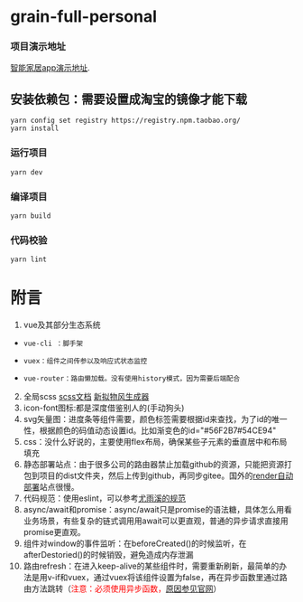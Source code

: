 # grain-full-personal

### 项目演示地址
[智能家居app演示地址](http://shuxiaoman.gitee.io/grain-full-personal/).

## 安装依赖包：需要设置成淘宝的镜像才能下载
```
yarn config set registry https://registry.npm.taobao.org/
yarn install
```

### 运行项目
```
yarn dev
```

### 编译项目
```
yarn build
```

### 代码校验
```
yarn lint
```

# 附言

1. vue及其部分生态系统
-     vue-cli ：脚手架
-     vuex：组件之间传参以及响应式状态监控
-     vue-router：路由懒加载。没有使用history模式，因为需要后端配合
2. 全局scss [scss文档](https://www.sass.hk/)
[新拟物风生成器](https://neumorphism.io/)
3. icon-font图标:都是深度借鉴别人的(手动狗头)
4. svg矢量图：进度条等组件需要，颜色标签需要根据id来查找，为了id的唯一性，根据颜色的码值动态设置id。比如渐变色的id="#56F2B7#54CE94"
5. css：没什么好说的，主要使用flex布局，确保某些子元素的垂直居中和布局填充
6. 静态部署站点：由于很多公司的路由器禁止加载github的资源，只能把资源打包到项目的dist文件夹，然后上传到github，再同步gitee。国外的[render自动部署](https://grain-full-personal.onrender.com/#/smart-house-keeper/home-page)站点很慢。
7. 代码规范：使用eslint，可以参考[尤雨溪的规范](https://github.com/vuejs/eslint-config-vue)
8. async/await和promise：async/await只是promise的语法糖，具体怎么用看业务场景，有些复杂的链式调用用await可以更直观，普通的异步请求直接用promise更直观。
9. 组件对window的事件监听：在beforeCreated()的时候监听，在afterDestoried()的时候销毁，避免造成内存泄漏
10. 路由refresh：在进入keep-alive的某些组件时，需要重新刷新，最简单的办法是用v-if和vuex，通过vuex将该组件设置为false，再在异步函数里通过路由方法跳转（<font color="red">注意：必须使用异步函数，[原因参见官网](https://cn.vuejs.org/v2/guide/reactivity.html#%E5%BC%82%E6%AD%A5%E6%9B%B4%E6%96%B0%E9%98%9F%E5%88%97)</font>）

